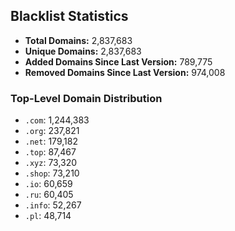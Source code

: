 ## Blacklist Statistics

- **Total Domains:** 2,837,683
- **Unique Domains:** 2,837,683
- **Added Domains Since Last Version:** 789,775
- **Removed Domains Since Last Version:** 974,008

### Top-Level Domain Distribution

-  `.com`: 1,244,383
-  `.org`: 237,821
-  `.net`: 179,182
-  `.top`: 87,467
-  `.xyz`: 73,320
-  `.shop`: 73,210
-  `.io`: 60,659
-  `.ru`: 60,405
-  `.info`: 52,267
-  `.pl`: 48,714
